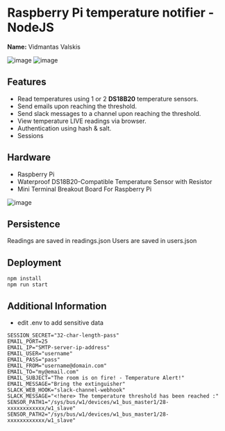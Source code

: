 # Raspberry Pi temperature notifier - NodeJS

**Name:** Vidmantas Valskis

![image](https://github.com/Bullzai/rpi-temp-js/assets/29129335/7e8da76e-c10d-404c-8d5e-2fd121caa7cf)
![image](https://github.com/Bullzai/rpi-temp-js/assets/29129335/8c5f2e55-fb34-4a9f-817f-f8cd6cbafd05)

## Features

+ Read temperatures using 1 or 2 **DS18B20** temperature sensors.
+ Send emails upon reaching the threshold.
+ Send slack messages to a channel upon reaching the threshold.
+ View temperature LIVE readings via browser.
+ Authentication using hash & salt.
+ Sessions

## Hardware
- Raspberry Pi
- Waterproof DS18B20-Compatible Temperature Sensor with Resistor 
- Mini Terminal Breakout Board For Raspberry Pi
  
![image](https://github.com/Bullzai/rpi-temp-js/assets/29129335/65a59f73-b051-455f-ac79-474b3c5d34a7)


## Persistence

Readings are saved in readings.json
Users are saved in users.json

## Deployment

```
npm install
npm run start
```

## Additional Information

- edit .env to add sensitive data
```
SESSION_SECRET="32-char-length-pass"
EMAIL_PORT=25
EMAIL_IP="SMTP-server-ip-address"
EMAIL_USER="username"
EMAIL_PASS="pass"
EMAIL_FROM="username@domain.com"
EMAIL_TO="my@email.com"
EMAIL_SUBJECT="The room is on fire! - Temperature Alert!"
EMAIL_MESSAGE="Bring the extinguisher"
SLACK_WEB_HOOK="slack-channel-webhook"
SLACK_MESSAGE="<!here> The temperature threshold has been reached :"
SENSOR_PATH1="/sys/bus/w1/devices/w1_bus_master1/28-xxxxxxxxxxxx/w1_slave"
SENSOR_PATH2="/sys/bus/w1/devices/w1_bus_master1/28-xxxxxxxxxxxx/w1_slave"
```
